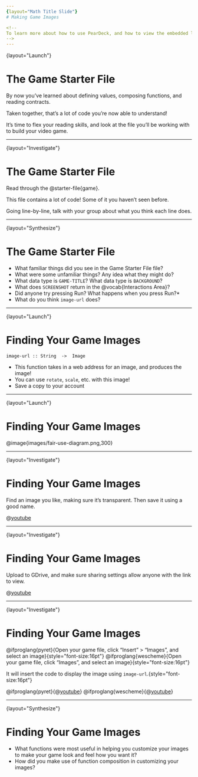 ```yaml
---
{layout="Math Title Slide"}
# Making Game Images

<!--
To learn more about how to use PearDeck, and how to view the embedded links on these slides without going into present mode visit https://help.peardeck.com/en
-->
---
```

{layout="Launch"}
# The Game Starter File

By now you’ve learned about defining values, composing functions, and reading contracts. 

Taken together, that’s a lot of code you’re now able to understand! 

It’s time to flex your reading skills, and look at the file you’ll be working with to build your video game.


---
{layout="Investigate"}
# The Game Starter File

Read through the @starter-file{game}.

This file contains a lot of code! Some of it you haven’t seen before.

Going line-by-line, talk with your group about what you think each line does.


---
{layout="Synthesize"}
# The Game Starter File

- What familiar things did you see in the Game Starter File file?
- What were some unfamiliar things?  Any idea what they might do?
- What data type is `GAME-TITLE`?  What data type is `BACKGROUND`?
- What does `SCREENSHOT` return in the @vocab{Interactions Area}?
- Did anyone try pressing Run?  What happens when you press Run?*
- What do you think `image-url` does?


<!--
- *What familiar things did you see in the Game Starter File file?*
- *What were some unfamiliar things?  Any idea what they might do?*
_Answers vary: new functions, comments, images_

- *What data type is `GAME-TITLE`?  What data type is `BACKGROUND`?*
_``GAME-TITLE`` is a String, `BACKGROUND` is an Image_

- *What does `SCREENSHOT` return in the @vocab{Interactions Area}?*
_An image of the `BACKGROUND`, `PLAYER`, `TARGET`, and `DANGER` all together_

- *Did anyone try pressing "Run"?  What happens when you press "Run"?*
_Allow students to discuss what they see and what connections they see with the code_

- *What do you think `image-url` does?*
_Answers vary: It consumes a @vocab{String}, which is a URL (an image location on the Internet) and produces the @vocab{Image} inside our program_

-->

---
{layout="Launch"}
# Finding Your Game Images

`image-url :: String  ->  Image`

- This function takes in a web address for an image, and produces the image! 
- You can use `rotate`, `scale`, etc. with this image!
- Save a copy to your account


---
{layout="Launch"}
# Finding Your Game Images

@image{images/fair-use-diagram.png,300}


---
{layout="Investigate"}
# Finding Your Game Images

Find an image you like, making sure it’s transparent. Then save it using a good name.


@[youtube](VO7fTACB87w)

---
{layout="Investigate"}
# Finding Your Game Images

Upload to GDrive, and make sure sharing settings allow anyone with the link to view.

@[youtube](fXQcnrvxBd0)

---
{layout="Investigate"}
# Finding Your Game Images

@ifproglang{pyret}{Open your game file, click “Insert” > “Images”, and select an image}{style="font-size:16pt"}
@ifproglang{wescheme}{Open your game file, click “Images”, and select an image}{style="font-size:16pt"}

It will insert the code to display the image using `image-url`.{style="font-size:16pt"}

@ifproglang{pyret}{@[youtube](bWxNXTrGQOE)}
@ifproglang{wescheme}{@[youtube](lTl6bjbfCRo)}

---
{layout="Synthesize"}
# Finding Your Game Images


- What functions were most useful in helping you customize your images to make your game look and feel how you want it?
- How did you make use of function composition in customizing your images?
